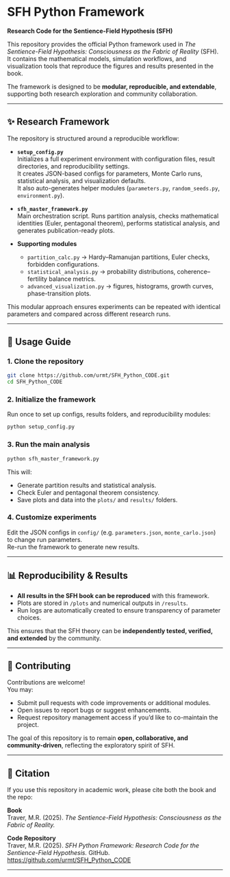 # SFH Python Framework

**Research Code for the Sentience-Field Hypothesis (SFH)**

This repository provides the official Python framework used in *The Sentience-Field Hypothesis: Consciousness as the Fabric of Reality* (SFH).  
It contains the mathematical models, simulation workflows, and visualization tools that reproduce the figures and results presented in the book.  

The framework is designed to be **modular, reproducible, and extendable**, supporting both research exploration and community collaboration.

---

## ✨ Research Framework

The repository is structured around a reproducible workflow:

- **`setup_config.py`**  
  Initializes a full experiment environment with configuration files, result directories, and reproducibility settings.  
  It creates JSON-based configs for parameters, Monte Carlo runs, statistical analysis, and visualization defaults.  
  It also auto-generates helper modules (`parameters.py`, `random_seeds.py`, `environment.py`).  

- **`sfh_master_framework.py`**  
  Main orchestration script. Runs partition analysis, checks mathematical identities (Euler, pentagonal theorem), performs statistical analysis, and generates publication-ready plots.

- **Supporting modules**  
  - `partition_calc.py` → Hardy–Ramanujan partitions, Euler checks, forbidden configurations.  
  - `statistical_analysis.py` → probability distributions, coherence–fertility balance metrics.  
  - `advanced_visualization.py` → figures, histograms, growth curves, phase-transition plots.

This modular approach ensures experiments can be repeated with identical parameters and compared across different research runs.

---

## 🚀 Usage Guide

### 1. Clone the repository
```bash
git clone https://github.com/urmt/SFH_Python_CODE.git
cd SFH_Python_CODE
```

### 2. Initialize the framework
Run once to set up configs, results folders, and reproducibility modules:
```bash
python setup_config.py
```

### 3. Run the main analysis
```bash
python sfh_master_framework.py
```

This will:
- Generate partition results and statistical analysis.
- Check Euler and pentagonal theorem consistency.
- Save plots and data into the `plots/` and `results/` folders.

### 4. Customize experiments
Edit the JSON configs in `config/` (e.g. `parameters.json`, `monte_carlo.json`) to change run parameters.  
Re-run the framework to generate new results.

---

## 📊 Reproducibility & Results

- **All results in the SFH book can be reproduced** with this framework.  
- Plots are stored in `/plots` and numerical outputs in `/results`.  
- Run logs are automatically created to ensure transparency of parameter choices.  

This ensures that the SFH theory can be **independently tested, verified, and extended** by the community.

---

## 🤝 Contributing

Contributions are welcome!  
You may:
- Submit pull requests with code improvements or additional modules.
- Open issues to report bugs or suggest enhancements.
- Request repository management access if you’d like to co-maintain the project.

The goal of this repository is to remain **open, collaborative, and community-driven**, reflecting the exploratory spirit of SFH.

---

## 📖 Citation

If you use this repository in academic work, please cite both the book and the repo:

**Book**  
Traver, M.R. (2025). *The Sentience-Field Hypothesis: Consciousness as the Fabric of Reality.*

**Code Repository**  
Traver, M.R. (2025). *SFH Python Framework: Research Code for the Sentience-Field Hypothesis.* GitHub.  
https://github.com/urmt/SFH_Python_CODE

---
